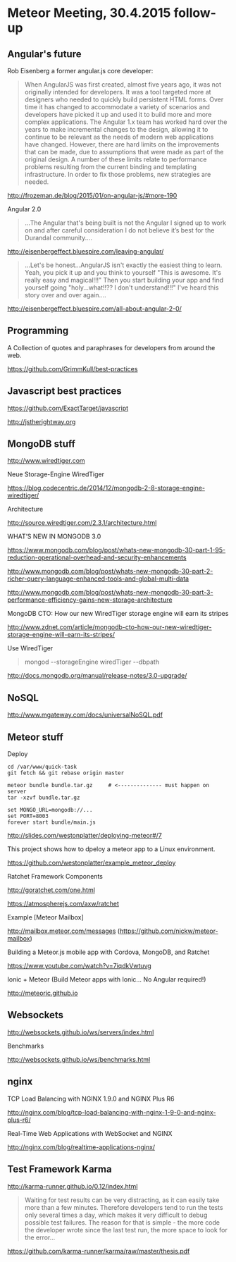 # Meteor Meeting, 30.4.2015 follow-up


## Angular's future

Rob Eisenberg a former angular.js core developer:

> When AngularJS was first created, almost five years ago, it was not originally intended for developers. It was a tool targeted more at designers who needed to quickly build persistent HTML forms. Over time it has changed to accommodate a variety of scenarios and developers have picked it up and used it to build more and more complex applications. The Angular 1.x team has worked hard over the years to make incremental changes to the design, allowing it to continue to be relevant as the needs of modern web applications have changed. However, there are hard limits on the improvements that can be made, due to assumptions that were made as part of the original design. A number of these limits relate to performance problems resulting from the current binding and templating infrastructure. In order to fix those problems, new strategies are needed.

http://frozeman.de/blog/2015/01/on-angular-js/#more-190

Angular 2.0

> ...The Angular that's being built is not the Angular I signed up to work on and after careful consideration I do not believe it’s best for the Durandal community....

http://eisenbergeffect.bluespire.com/leaving-angular/

> ...Let's be honest...AngularJS isn't exactly the easiest thing to learn. Yeah, you pick it up and you think to yourself "This is awesome. It's really easy and magical!!!" Then you start building your app and find yourself going "holy...what!!?? I don't understand!!!" I've heard this story over and over again....

http://eisenbergeffect.bluespire.com/all-about-angular-2-0/


## Programming

A Collection of quotes and paraphrases for developers from around the web.

https://github.com/GrimmKull/best-practices


## Javascript best practices

https://github.com/ExactTarget/javascript

http://jstherightway.org


## MongoDB stuff

http://www.wiredtiger.com

Neue Storage-Engine WiredTiger

https://blog.codecentric.de/2014/12/mongodb-2-8-storage-engine-wiredtiger/

Architecture

http://source.wiredtiger.com/2.3.1/architecture.html

WHAT’S NEW IN MONGODB 3.0

https://www.mongodb.com/blog/post/whats-new-mongodb-30-part-1-95-reduction-operational-overhead-and-security-enhancements

http://www.mongodb.com/blog/post/whats-new-mongodb-30-part-2-richer-query-language-enhanced-tools-and-global-multi-data

http://www.mongodb.com/blog/post/whats-new-mongodb-30-part-3-performance-efficiency-gains-new-storage-architecture

MongoDB CTO: How our new WiredTiger storage engine will earn its stripes

http://www.zdnet.com/article/mongodb-cto-how-our-new-wiredtiger-storage-engine-will-earn-its-stripes/

Use WiredTiger
> mongod --storageEngine wiredTiger --dbpath <newWiredTigerDBPath>

http://docs.mongodb.org/manual/release-notes/3.0-upgrade/


## NoSQL

http://www.mgateway.com/docs/universalNoSQL.pdf


## Meteor stuff

Deploy

```
cd /var/www/quick-task
git fetch && git rebase origin master

meteor bundle bundle.tar.gz     # <-------------- must happen on server
tar -xzvf bundle.tar.gz

set MONGO_URL=mongodb://...
set PORT=8003
forever start bundle/main.js
```
http://slides.com/westonplatter/deploying-meteor#/7


This project shows how to dpeloy a meteor app to a Linux environment.

https://github.com/westonplatter/example_meteor_deploy


Ratchet Framework Components

http://goratchet.com/one.html

https://atmospherejs.com/axw/ratchet

Example [Meteor Mailbox]

http://mailbox.meteor.com/messages (https://github.com/nickw/meteor-mailbox)


Building a Meteor.js mobile app with Cordova, MongoDB, and Ratchet

https://www.youtube.com/watch?v=7iqdkVwtuvg


Ionic + Meteor (Build Meteor apps with Ionic… No Angular required!)

http://meteoric.github.io


## Websockets

http://websockets.github.io/ws/servers/index.html

Benchmarks

http://websockets.github.io/ws/benchmarks.html


## nginx

TCP Load Balancing with NGINX 1.9.0 and NGINX Plus R6

http://nginx.com/blog/tcp-load-balancing-with-nginx-1-9-0-and-nginx-plus-r6/

Real-Time Web Applications with WebSocket and NGINX

http://nginx.com/blog/realtime-applications-nginx/



## Test Framework Karma

http://karma-runner.github.io/0.12/index.html

> Waiting for test results can be very distracting, as it can easily take more than a few minutes. Therefore developers tend to run the tests only several times a day, which makes it very difficult to debug possible test failures. The reason for that is simple - the more code the developer wrote since the last test run, the more space to look for the error...

https://github.com/karma-runner/karma/raw/master/thesis.pdf
